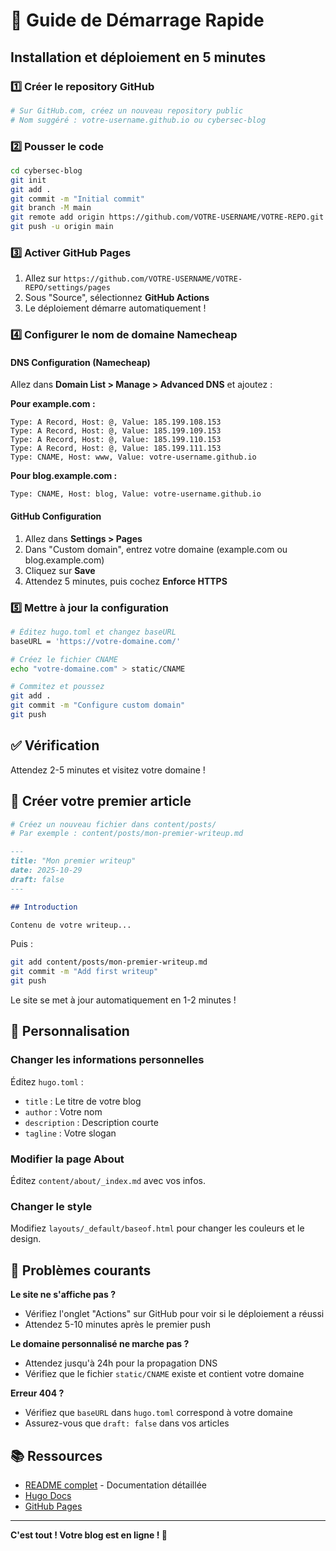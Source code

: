 # 🚀 Guide de Démarrage Rapide

## Installation et déploiement en 5 minutes

### 1️⃣ Créer le repository GitHub

```bash
# Sur GitHub.com, créez un nouveau repository public
# Nom suggéré : votre-username.github.io ou cybersec-blog
```

### 2️⃣ Pousser le code

```bash
cd cybersec-blog
git init
git add .
git commit -m "Initial commit"
git branch -M main
git remote add origin https://github.com/VOTRE-USERNAME/VOTRE-REPO.git
git push -u origin main
```

### 3️⃣ Activer GitHub Pages

1. Allez sur `https://github.com/VOTRE-USERNAME/VOTRE-REPO/settings/pages`
2. Sous "Source", sélectionnez **GitHub Actions**
3. Le déploiement démarre automatiquement !

### 4️⃣ Configurer le nom de domaine Namecheap

#### DNS Configuration (Namecheap)

Allez dans **Domain List > Manage > Advanced DNS** et ajoutez :

**Pour example.com :**
```
Type: A Record, Host: @, Value: 185.199.108.153
Type: A Record, Host: @, Value: 185.199.109.153
Type: A Record, Host: @, Value: 185.199.110.153
Type: A Record, Host: @, Value: 185.199.111.153
Type: CNAME, Host: www, Value: votre-username.github.io
```

**Pour blog.example.com :**
```
Type: CNAME, Host: blog, Value: votre-username.github.io
```

#### GitHub Configuration

1. Allez dans **Settings > Pages**
2. Dans "Custom domain", entrez votre domaine (example.com ou blog.example.com)
3. Cliquez sur **Save**
4. Attendez 5 minutes, puis cochez **Enforce HTTPS**

### 5️⃣ Mettre à jour la configuration

```bash
# Éditez hugo.toml et changez baseURL
baseURL = 'https://votre-domaine.com/'

# Créez le fichier CNAME
echo "votre-domaine.com" > static/CNAME

# Commitez et poussez
git add .
git commit -m "Configure custom domain"
git push
```

## ✅ Vérification

Attendez 2-5 minutes et visitez votre domaine !

## 📝 Créer votre premier article

```bash
# Créez un nouveau fichier dans content/posts/
# Par exemple : content/posts/mon-premier-writeup.md
```

```markdown
---
title: "Mon premier writeup"
date: 2025-10-29
draft: false
---

## Introduction

Contenu de votre writeup...
```

Puis :

```bash
git add content/posts/mon-premier-writeup.md
git commit -m "Add first writeup"
git push
```

Le site se met à jour automatiquement en 1-2 minutes !

## 🎨 Personnalisation

### Changer les informations personnelles

Éditez `hugo.toml` :
- `title` : Le titre de votre blog
- `author` : Votre nom
- `description` : Description courte
- `tagline` : Votre slogan

### Modifier la page About

Éditez `content/about/_index.md` avec vos infos.

### Changer le style

Modifiez `layouts/_default/baseof.html` pour changer les couleurs et le design.

## 🐛 Problèmes courants

**Le site ne s'affiche pas ?**
- Vérifiez l'onglet "Actions" sur GitHub pour voir si le déploiement a réussi
- Attendez 5-10 minutes après le premier push

**Le domaine personnalisé ne marche pas ?**
- Attendez jusqu'à 24h pour la propagation DNS
- Vérifiez que le fichier `static/CNAME` existe et contient votre domaine

**Erreur 404 ?**
- Vérifiez que `baseURL` dans `hugo.toml` correspond à votre domaine
- Assurez-vous que `draft: false` dans vos articles

## 📚 Ressources

- [README complet](README.md) - Documentation détaillée
- [Hugo Docs](https://gohugo.io/documentation/)
- [GitHub Pages](https://docs.github.com/en/pages)

---

**C'est tout ! Votre blog est en ligne ! 🎉**

